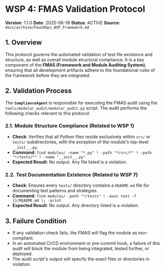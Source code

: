 # WSP 4: FMAS Validation Protocol

**Version**: 1.1.0
**Date**: 2025-06-18
**Status**: ACTIVE
**Source**: `docs/archive/FoundUps_WSP_Framework.md`

## 1. Overview

This protocol governs the automated validation of test file existence and structure, as well as overall module structural compliance. It is a key component of the **FMAS (Framework and Module Auditing System)**, ensuring that all development artifacts adhere to the foundational rules of the framework before they are integrated.

## 2. Validation Process

The **`ComplianceAgent`** is responsible for executing the FMAS audit using the `tools/modular_audit/modular_audit.py` script. The audit performs the following checks relevant to this protocol:

### 2.1. Module Structure Compliance (Related to WSP 1)
-   **Check**: Verifies that all Python files reside exclusively within `src/` or `tests/` subdirectories, with the exception of the module's top-level `__init__.py`.
-   **Command**: `find modules/ -name "*.py" ! -path "*/src/*" ! -path "*/tests/*" ! -name "__init__.py"`
-   **Expected Result**: No output. Any file listed is a violation.

### 2.2. Test Documentation Existence (Related to WSP 7)
-   **Check**: Ensures every `tests/` directory contains a `README.md` file for documenting test patterns and strategies.
-   **Command**: `find modules/ -path "*/tests" ! -exec test -f {}/README.md \; -print`
-   **Expected Result**: No output. Any directory listed is a violation.

## 3. Failure Condition

-   If any validation check fails, the FMAS will flag the module as non-compliant.
-   In an automated CI/CD environment or pre-commit hook, a failure of this audit will block the module from being integrated, tested further, or deployed.
-   The audit script's output will specify the exact files or directories in violation. 